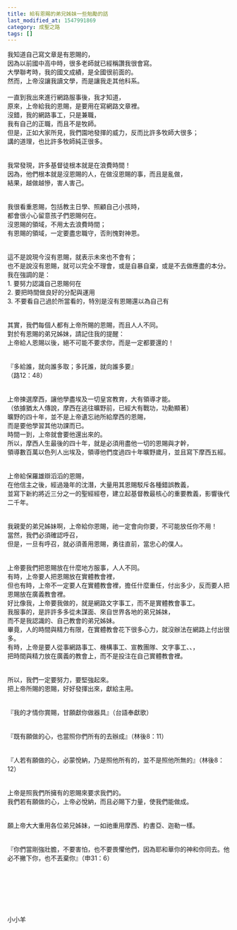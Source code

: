 ```yaml
---
title: 給有恩賜的弟兄姊妹一些勉勵的話
last_modified_at: 1547991869
category: 成聖之路
tags: []
---
```


我知道自己寫文章是有恩賜的，<br>因為以前國中高中時，很多老師就已經稱讚我很會寫。<br>大學聯考時，我的國文成績，是全國很前面的。<br>然而，上帝沒讓我讀文學，而是讓我走其他科系。<br><!--more--> <br>一直到我出來進行網路服事後，我才知道，<br>原來，上帝給我的恩賜，是要用在寫網路文章裡。<br>沒錯，我的網路事工，只是兼職，<br>我有自己的正職，而且不是牧師。<br>但是，正如大家所見，我們園地發揮的威力，反而比許多牧師大很多；<br>講的道理，也比許多牧師純正很多。<br> <br><br>我常發現，許多基督徒根本就是在浪費時間！<br>因為，他們根本就是沒恩賜的人，在做沒恩賜的事，而且是亂做，<br>結果，越做越慘，害人害己。<br><br><br>我很看重恩賜，包括教主日學、照顧自己小孩時，<br>都會很小心留意孩子們恩賜何在。<br>沒恩賜的領域，不用太去浪費時間；<br>有恩賜的領域，一定要盡忠職守，否則愧對神恩。<br><br><br>這不是說現今沒有恩賜，就表示未來也不會有；<br>也不是說沒有恩賜，就可以完全不理會，或是自暴自棄，或是不去做應盡的本分。<br>我在強調的是：<br>1.	要努力認識自己恩賜何在<br>2.	要把時間做良好的分配與運用<br>3.	不要看自己過於所當看的，特別是沒有恩賜還以為自己有<br><br><br>其實，我們每個人都有上帝所賜的恩賜，而且人人不同。<br>對於有恩賜的弟兄姊妹，請記住我的提醒：<br>上帝給人恩賜以後，絕不可能不要求你，而是一定都要還的！<br> <br><br>『多給誰，就向誰多取；多託誰，就向誰多要』<br>（路12：48）<br><br> <br>上帝揀選摩西，讓他學盡埃及一切皇宮教育，大有領導才能。<br>（依據猶太人傳說，摩西在逃往曠野前，已經大有戰功，功勳顯著）<br>曠野的四十年，並不是上帝遺忘祂所給摩西的恩賜，<br>而是要他學習其他功課而已。<br>時間一到，上帝就會要他還出來的。<br>所以，摩西人生最後的四十年，就是必須用盡他一切的恩賜與才幹，<br>領導數百萬以色列人出埃及，領導他們度過四十年曠野歲月，並且寫下摩西五經。<br><br> <br>上帝給保羅雄辯滔滔的恩賜，<br>在他信主之後，經過幾年的沈潛，大量用其恩賜駁斥各種錯誤教義，<br>並寫下新約將近三分之一的聖經經卷，建立起基督教最核心的重要教義，影響後代二千年。<br><br> <br>我親愛的弟兄姊妹啊，上帝給你恩賜，祂一定會向你要，不可能放任你不用！<br>當然，我們必須確認呼召，<br>但是，一旦有呼召，就必須善用恩賜，勇往直前，當忠心的僕人。<br><br><br>上帝要我們把恩賜放在什麼地方服事，人人不同。<br>有時，上帝要人把恩賜放在實體教會裡，<br>但也有時，上帝不一定要人在實體教會裡，擔任什麼重任，付出多少，反而要人把恩賜放在廣義教會裡。<br>好比像我，上帝要我做的，就是網路文字事工，而不是實體教會事工。<br>我服事的，是許許多多從未謀面、來自世界各地的弟兄姊妹，<br>而不是我認識的、自己教會的弟兄姊妹。<br>畢竟，人的時間與精力有限，在實體教會花下很多心力，就沒辦法在網路上付出很多。<br>有時，上帝是要人從事網路事工、機構事工、宣教團隊、文字事工、、，<br>把時間與精力放在廣義的教會上，而不是投注在自己實體教會裡。<br><br> <br>所以，我們一定要努力，要堅強起來。<br>把上帝所賜的恩賜，好好發揮出來，獻給主用。<br><br><br>『我的才情你賞賜，甘願獻你做器具』（台語奉獻歌）<br><br> <br>『既有願做的心，也當照你們所有的去辦成』（林後8：11）<br><br> <br>『人若有願做的心，必蒙悅納，乃是照他所有的，並不是照他所無的』（林後8：12）<br> <br><br>上帝是照我們所擁有的恩賜來要求我們的。<br>我們若有願做的心，上帝必悅納，而且必賜下力量，使我們能做成。<br> <br> <br>願上帝大大重用各位弟兄姊妹，一如祂重用摩西、約書亞、迦勒一樣。<br><br> <br>『你們當剛強壯膽，不要害怕，也不要畏懼他們，因為耶和華你的神和你同去。他必不撇下你，也不丟棄你』（申31：6）<br> <br><br><br><br><br><br><br>小小羊<br><br><br><br><br><br><br>
